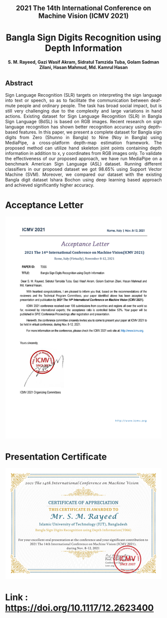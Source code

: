 <h2 align = "center", font = "janina">
  2021 The 14th International Conference on Machine Vision (ICMV 2021)
  <h1 align = "center">
    Bangla Sign Digits Recognition using Depth Information
    <h4 align = "center">
    S. M. Rayeed, Gazi Wasif Akram, Sidratul Tamzida Tuba, Golam Sadman Zilani, Hasan Mahmud, Md. Kamrul Hasan 
    </h4>
  </h1>
</h2>


## Abstract

<p align = "justify"> 
    Sign Language Recognition (SLR) targets on interpreting the sign language into text or speech, so as to facilitate the communication between deaf-mute people and ordinary people. The task has broad social impact, but is still very challenging due to the complexity and large variations in hand actions. Existing dataset for Sign Language Recognition (SLR) in Bangla Sign Language (BdSL) is based on RGB images. Recent research on sign language recognition has shown better recognition accuracy using depth-based features. In this paper, we present a complete dataset for Bangla sign digits from Zero (Shunno in Bangla) to Nine (Noy in Bangla) using MediaPipe, a cross-platform depth-map estimation framework. The proposed method can utilize hand skeleton joint points containing depth information in addition to x, y coordinates from RGB images only. To validate the effectiveness of our proposed approach, we have run MediaPipe on a benchmark American Sign Language (ASL) dataset. Running different classifiers in our proposed dataset we got 98.65% using Support Vector Machine (SVM). Moreover, we compared our dataset with the existing Bangla digit dataset Ishara Bochon using deep learning based approach and achieved significantly higher accuracy.
  
</p>

# Acceptance Letter

![alt text](https://github.com/SMRayeed/ICMV-Publication-2021/blob/main/ICMV-Notification-T066.jpg)

# Presentation Certificate

![alt text](https://github.com/SMRayeed/ICMV-Publication-2021/blob/main/T066-Certificate.jpg)

# Link : https://doi.org/10.1117/12.2623400
